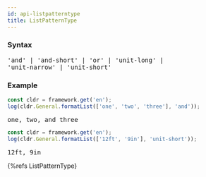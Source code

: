 ```yaml
---
id: api-listpatterntype
title: ListPatternType
---
```


### Syntax

<pre class="syntax">
'and' | 'and-short' | 'or' | 'unit-long' |
'unit-narrow' | 'unit-short'
</pre>

### Example

```typescript
const cldr = framework.get('en');
log(cldr.General.formatList(['one', 'two', 'three'], 'and'));
```
<pre class="output">
one, two, and three
</pre>


```typescript
const cldr = framework.get('en');
log(cldr.General.formatList(['12ft', '9in'], 'unit-short'));
```
<pre class="output">
12ft, 9in
</pre>



{%refs ListPatternType}
